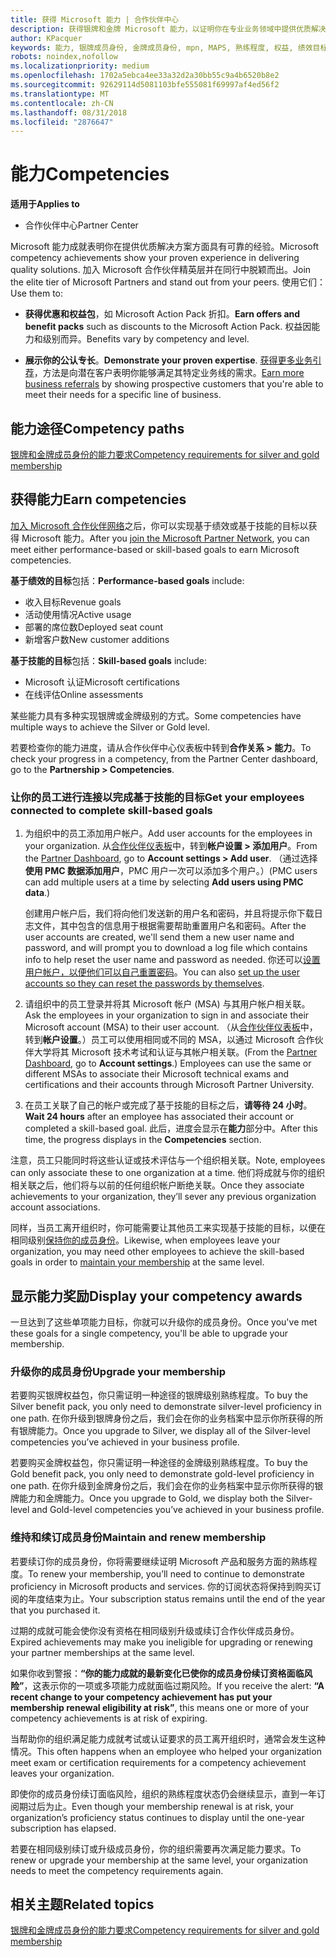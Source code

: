 ```yaml
---
title: 获得 Microsoft 能力 | 合作伙伴中心
description: 获得银牌和金牌 Microsoft 能力，以证明你在专业业务领域中提供优质解决方案方面拥有公认的专长
author: KPacquer
keywords: 能力, 银牌成员身份, 金牌成员身份, mpn, MAPS, 熟练程度, 权益, 绩效目标, 技能目标
robots: noindex,nofollow
ms.localizationpriority: medium
ms.openlocfilehash: 1702a5ebca4ee33a32d2a30bb55c9a4b6520b8e2
ms.sourcegitcommit: 92629114d5081103bfe555081f69997af4ed56f2
ms.translationtype: MT
ms.contentlocale: zh-CN
ms.lasthandoff: 08/31/2018
ms.locfileid: "2876647"
---
```

<!--
•   FWLink https://go.microsoft.com/fwlink/?linkid=851080 : top of page
•   FWLink https://go.microsoft.com/fwlink/?linkid=851281: top of page (duplicate)
•   FWLink https://go.microsoft.com/fwlink/?linkid=851079: Competencies (#attainment_paths)
•   FWLink https://go.microsoft.com/fwlink/?linkid=851081: Maintain and renew membership (#maintain_membership)
•   FWLink https://go.microsoft.com/fwlink/?linkid=851082: Get your employees connected to complete skill-based goals (#associating_achievements)
•   FWLink https://go.microsoft.com/fwlink/?linkid=851083 : Achievement overrides (#achievement_override)
•   FWLink: https://go.microsoft.com/fwlink/?linkid=851236: UI link, goes to the place where you import new users. Temporarily points to the Partner Center homepage.
•   FWLink: https://go.microsoft.com/fwlink/?linkid=851607 :Will go to the docs page for Silver/Gold competency achievements. Currently goes to https://partnercenter.microsoft.com/partner/cloud-solution-provider 

 -->

# <a name="competencies"></a><span data-ttu-id="d2d0f-104">能力</span><span class="sxs-lookup"><span data-stu-id="d2d0f-104">Competencies</span></span>

**<span data-ttu-id="d2d0f-105">适用于</span><span class="sxs-lookup"><span data-stu-id="d2d0f-105">Applies to</span></span>**
-  <span data-ttu-id="d2d0f-106">合作伙伴中心</span><span class="sxs-lookup"><span data-stu-id="d2d0f-106">Partner Center</span></span>

<span data-ttu-id="d2d0f-107">Microsoft 能力成就表明你在提供优质解决方案方面具有可靠的经验。</span><span class="sxs-lookup"><span data-stu-id="d2d0f-107">Microsoft competency achievements show your proven experience in delivering quality solutions.</span></span> <span data-ttu-id="d2d0f-108">加入 Microsoft 合作伙伴精英层并在同行中脱颖而出。</span><span class="sxs-lookup"><span data-stu-id="d2d0f-108">Join the elite tier of Microsoft Partners and stand out from your peers.</span></span> <span data-ttu-id="d2d0f-109">使用它们：</span><span class="sxs-lookup"><span data-stu-id="d2d0f-109">Use them to:</span></span> 

*  <span data-ttu-id="d2d0f-110">**获得优惠和权益包**，如 Microsoft Action Pack 折扣。</span><span class="sxs-lookup"><span data-stu-id="d2d0f-110">**Earn offers and benefit packs** such as discounts to the Microsoft Action Pack.</span></span> <span data-ttu-id="d2d0f-111">权益因能力和级别而异。</span><span class="sxs-lookup"><span data-stu-id="d2d0f-111">Benefits vary by competency and level.</span></span> 

*  <span data-ttu-id="d2d0f-112">**展示你的公认专长**。</span><span class="sxs-lookup"><span data-stu-id="d2d0f-112">**Demonstrate your proven expertise**.</span></span> <span data-ttu-id="d2d0f-113">[获得更多业务引荐](referrals.md)，方法是向潜在客户表明你能够满足其特定业务线的需求。</span><span class="sxs-lookup"><span data-stu-id="d2d0f-113">[Earn more business referrals](referrals.md) by showing prospective customers that you're able to meet their needs for a specific line of business.</span></span>

## <a href="" id="attainment_paths"></a><span data-ttu-id="d2d0f-114">能力途径</span><span class="sxs-lookup"><span data-stu-id="d2d0f-114">Competency paths</span></span>

[<span data-ttu-id="d2d0f-115">银牌和金牌成员身份的能力要求</span><span class="sxs-lookup"><span data-stu-id="d2d0f-115">Competency requirements for silver and gold membership</span></span>](learn-about-competencies.md)

## <a name="earn-competencies"></a><span data-ttu-id="d2d0f-116">获得能力</span><span class="sxs-lookup"><span data-stu-id="d2d0f-116">Earn competencies</span></span>

<span data-ttu-id="d2d0f-117">[加入 Microsoft 合作伙伴网络](mpn-overview.md)之后，你可以实现基于绩效或基于技能的目标以获得 Microsoft 能力。</span><span class="sxs-lookup"><span data-stu-id="d2d0f-117">After you [join the Microsoft Partner Network](mpn-overview.md), you can meet either performance-based or skill-based goals to earn Microsoft competencies.</span></span> 

<span data-ttu-id="d2d0f-118">**基于绩效的目标**包括：</span><span class="sxs-lookup"><span data-stu-id="d2d0f-118">**Performance-based goals** include:</span></span> 
* <span data-ttu-id="d2d0f-119">收入目标</span><span class="sxs-lookup"><span data-stu-id="d2d0f-119">Revenue goals</span></span>
* <span data-ttu-id="d2d0f-120">活动使用情况</span><span class="sxs-lookup"><span data-stu-id="d2d0f-120">Active usage</span></span>
* <span data-ttu-id="d2d0f-121">部署的席位数</span><span class="sxs-lookup"><span data-stu-id="d2d0f-121">Deployed seat count</span></span>
* <span data-ttu-id="d2d0f-122">新增客户数</span><span class="sxs-lookup"><span data-stu-id="d2d0f-122">New customer additions</span></span>

<span data-ttu-id="d2d0f-123">**基于技能的目标**包括：</span><span class="sxs-lookup"><span data-stu-id="d2d0f-123">**Skill-based goals** include:</span></span> 
* <span data-ttu-id="d2d0f-124">Microsoft 认证</span><span class="sxs-lookup"><span data-stu-id="d2d0f-124">Microsoft certifications</span></span>
* <span data-ttu-id="d2d0f-125">在线评估</span><span class="sxs-lookup"><span data-stu-id="d2d0f-125">Online assessments</span></span> 

<span data-ttu-id="d2d0f-126">某些能力具有多种实现银牌或金牌级别的方式。</span><span class="sxs-lookup"><span data-stu-id="d2d0f-126">Some competencies have multiple ways to achieve the Silver or Gold level.</span></span>

<span data-ttu-id="d2d0f-127">若要检查你的能力进度，请从合作伙伴中心仪表板中转到**合作关系 > 能力**。</span><span class="sxs-lookup"><span data-stu-id="d2d0f-127">To check your progress in a competency, from the Partner Center dashboard, go to the **Partnership > Competencies**.</span></span> 

### <a href="" id="associating_achievements"></a><span data-ttu-id="d2d0f-128">让你的员工进行连接以完成基于技能的目标</span><span class="sxs-lookup"><span data-stu-id="d2d0f-128">Get your employees connected to complete skill-based goals</span></span>

1.  <span data-ttu-id="d2d0f-129">为组织中的员工添加用户帐户。</span><span class="sxs-lookup"><span data-stu-id="d2d0f-129">Add user accounts for the employees in your organization.</span></span> <span data-ttu-id="d2d0f-130">从[合作伙伴仪表板](http://partnercenter.microsoft.com)中，转到**帐户设置 > 添加用户**。</span><span class="sxs-lookup"><span data-stu-id="d2d0f-130">From the [Partner Dashboard](http://partnercenter.microsoft.com), go to **Account settings > Add user**.</span></span> <span data-ttu-id="d2d0f-131">（通过选择**使用 PMC 数据添加用户**，PMC 用户一次可以添加多个用户。）</span><span class="sxs-lookup"><span data-stu-id="d2d0f-131">(PMC users can add multiple users at a time by selecting **Add users using PMC data**.)</span></span>

    <span data-ttu-id="d2d0f-132">创建用户帐户后，我们将向他们发送新的用户名和密码，并且将提示你下载日志文件，其中包含的信息用于根据需要帮助重置用户名和密码。</span><span class="sxs-lookup"><span data-stu-id="d2d0f-132">After the user accounts are created, we'll send them a new user name and password, and will prompt you to download a log file which contains info to help reset the user name and password as needed.</span></span> <span data-ttu-id="d2d0f-133">你还可以[设置用户帐户，以便他们可以自己重置密码](https://docs.microsoft.com/en-us/azure/active-directory/active-directory-passwords-getting-started)。</span><span class="sxs-lookup"><span data-stu-id="d2d0f-133">You can also [set up the user accounts so they can reset the passwords by themselves](https://docs.microsoft.com/en-us/azure/active-directory/active-directory-passwords-getting-started).</span></span>

2. <span data-ttu-id="d2d0f-134">请组织中的员工登录并将其 Microsoft 帐户 (MSA) 与其用户帐户相关联。</span><span class="sxs-lookup"><span data-stu-id="d2d0f-134">Ask the employees in your organization to sign in and associate their Microsoft account (MSA) to their user account.</span></span> <span data-ttu-id="d2d0f-135">（从[合作伙伴仪表板](http://partnercenter.microsoft.com)中，转到**帐户设置**。）员工可以使用相同或不同的 MSA，以通过 Microsoft 合作伙伴大学将其 Microsoft 技术考试和认证与其帐户相关联。</span><span class="sxs-lookup"><span data-stu-id="d2d0f-135">(From the [Partner Dashboard](http://partnercenter.microsoft.com), go to **Account settings**.) Employees can use the same or different MSAs to associate their Microsoft technical exams and certifications and their accounts through Microsoft Partner University.</span></span>

3.  <span data-ttu-id="d2d0f-136">在员工关联了自己的帐户或完成了基于技能的目标之后，**请等待 24 小时**。</span><span class="sxs-lookup"><span data-stu-id="d2d0f-136">**Wait 24 hours** after an employee has associated their account or completed a skill-based goal.</span></span> <span data-ttu-id="d2d0f-137">此后，进度会显示在**能力**部分中。</span><span class="sxs-lookup"><span data-stu-id="d2d0f-137">After this time, the progress displays in the **Competencies** section.</span></span>

<span data-ttu-id="d2d0f-138">注意，员工只能同时将这些认证或技术评估与一个组织相关联。</span><span class="sxs-lookup"><span data-stu-id="d2d0f-138">Note, employees can only associate these to one organization at a time.</span></span> <span data-ttu-id="d2d0f-139">他们将成就与你的组织相关联之后，他们将与以前的任何组织帐户断绝关联。</span><span class="sxs-lookup"><span data-stu-id="d2d0f-139">Once they associate achievements to your organization, they’ll sever any previous organization account associations.</span></span>

<span data-ttu-id="d2d0f-140">同样，当员工离开组织时，你可能需要让其他员工来实现基于技能的目标，以便在相同级别[保持你的成员身份](#maintaining_membership)。</span><span class="sxs-lookup"><span data-stu-id="d2d0f-140">Likewise, when employees leave your organization, you may need other employees to achieve the skill-based goals in order to [maintain your membership](#maintaining_membership) at the same level.</span></span>

## <a name="display-your-competency-awards"></a><span data-ttu-id="d2d0f-141">显示能力奖励</span><span class="sxs-lookup"><span data-stu-id="d2d0f-141">Display your competency awards</span></span>

<span data-ttu-id="d2d0f-142">一旦达到了这些单项能力目标，你就可以升级你的成员身份。</span><span class="sxs-lookup"><span data-stu-id="d2d0f-142">Once you've met these goals for a single competency, you'll be able to upgrade your membership.</span></span>

### <a name="upgrade-your-membership"></a><span data-ttu-id="d2d0f-143">升级你的成员身份</span><span class="sxs-lookup"><span data-stu-id="d2d0f-143">Upgrade your membership</span></span>

<span data-ttu-id="d2d0f-144">若要购买银牌权益包，你只需证明一种途径的银牌级别熟练程度。</span><span class="sxs-lookup"><span data-stu-id="d2d0f-144">To buy the Silver benefit pack, you only need to demonstrate silver-level proficiency in one path.</span></span> <span data-ttu-id="d2d0f-145">在你升级到银牌身份之后，我们会在你的业务档案中显示你所获得的所有银牌能力。</span><span class="sxs-lookup"><span data-stu-id="d2d0f-145">Once you upgrade to Silver, we display all of the Silver-level competencies you’ve achieved in your business profile.</span></span> 

<span data-ttu-id="d2d0f-146">若要购买金牌权益包，你只需证明一种途径的金牌级别熟练程度。</span><span class="sxs-lookup"><span data-stu-id="d2d0f-146">To buy the Gold benefit pack, you only need to demonstrate gold-level proficiency in one path.</span></span> <span data-ttu-id="d2d0f-147">在你升级到金牌身份之后，我们会在你的业务档案中显示你所获得的银牌能力和金牌能力。</span><span class="sxs-lookup"><span data-stu-id="d2d0f-147">Once you upgrade to Gold, we display both the Silver-level and Gold-level competencies you’ve achieved in your business profile.</span></span> 

### <a href="" id="maintain_membership"></a><span data-ttu-id="d2d0f-148">维持和续订成员身份</span><span class="sxs-lookup"><span data-stu-id="d2d0f-148">Maintain and renew membership</span></span>

<span data-ttu-id="d2d0f-149">若要续订你的成员身份，你将需要继续证明 Microsoft 产品和服务方面的熟练程度。</span><span class="sxs-lookup"><span data-stu-id="d2d0f-149">To renew your membership, you’ll need to continue to demonstrate proficiency in Microsoft products and services.</span></span> <span data-ttu-id="d2d0f-150">你的订阅状态将保持到购买订阅的年度结束为止。</span><span class="sxs-lookup"><span data-stu-id="d2d0f-150">Your subscription status remains until the end of the year that you purchased it.</span></span>

<span data-ttu-id="d2d0f-151">过期的成就可能会使你没有资格在相同级别升级或续订合作伙伴成员身份。</span><span class="sxs-lookup"><span data-stu-id="d2d0f-151">Expired achievements may make you ineligible for upgrading or renewing your partner memberships at the same level.</span></span> 

<span data-ttu-id="d2d0f-152">如果你收到警报：**“你的能力成就的最新变化已使你的成员身份续订资格面临风险”**，这表示你的一项或多项能力成就面临过期风险。</span><span class="sxs-lookup"><span data-stu-id="d2d0f-152">If you receive the alert: **“A recent change to your competency achievement has put your membership renewal eligibility at risk”**, this means one or more of your competency achievements is at risk of expiring.</span></span> 

<span data-ttu-id="d2d0f-153">当帮助你的组织满足能力成就考试或认证要求的员工离开组织时，通常会发生这种情况。</span><span class="sxs-lookup"><span data-stu-id="d2d0f-153">This often happens when an employee who helped your organization meet exam or certification requirements for a competency achievement leaves your organization.</span></span> 

<span data-ttu-id="d2d0f-154">即使你的成员身份续订面临风险，组织的熟练程度状态仍会继续显示，直到一年订阅期过后为止。</span><span class="sxs-lookup"><span data-stu-id="d2d0f-154">Even though your membership renewal is at risk, your organization’s proficiency status continues to display until the one-year subscription has elapsed.</span></span>

<span data-ttu-id="d2d0f-155">若要在相同级别续订或升级成员身份，你的组织需要再次满足能力要求。</span><span class="sxs-lookup"><span data-stu-id="d2d0f-155">To renew or upgrade your membership at the same level, your organization needs to meet the competency requirements again.</span></span>

## <a name="related-topics"></a><span data-ttu-id="d2d0f-156">相关主题</span><span class="sxs-lookup"><span data-stu-id="d2d0f-156">Related topics</span></span>

[<span data-ttu-id="d2d0f-157">银牌和金牌成员身份的能力要求</span><span class="sxs-lookup"><span data-stu-id="d2d0f-157">Competency requirements for silver and gold membership</span></span>](learn-about-competencies.md)